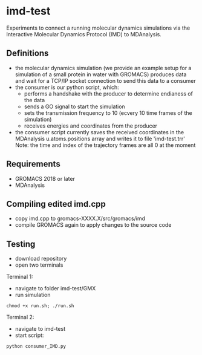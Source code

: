 # imd-test
Experiments to connect a running molecular dynamics simulations via the Interactive Molecular Dynamics Protocol (IMD) to MDAnalysis.

## Definitions
- the molecular dynamics simulation (we provide an example setup for a simulation of a small protein in water with GROMACS) produces data and wait for a TCP/IP socket connection to send this data to a consumer
- the consumer is our python script, which:
  - performs a handshake with the producer to determine endianess of the data
  - sends a GO signal to start the simulation
  - sets the transmission frequency to 10 (ecvery 10 time frames of the simulation)
  - receives energies and coordinates from the producer
- the consumer script currently saves the received coordinates in the MDAnalysis u.atoms.positions array and writes it to file 'imd-test.trr'
Note: the time and index of the trajectory frames are all 0 at the moment

## Requirements
- GROMACS 2018 or later
- MDAnalysis

## Compiling edited imd.cpp
- copy imd.cpp to gromacs-XXXX.X/src/gromacs/imd
- compile GROMACS again to apply changes to the source code

## Testing
- download repository
- open two terminals

Terminal 1:
- navigate to folder imd-test/GMX
- run simulation
```
chmod +x run.sh; ./run.sh
```

Terminal 2:
- navigate to imd-test
- start script:
```
python consumer_IMD.py
```
